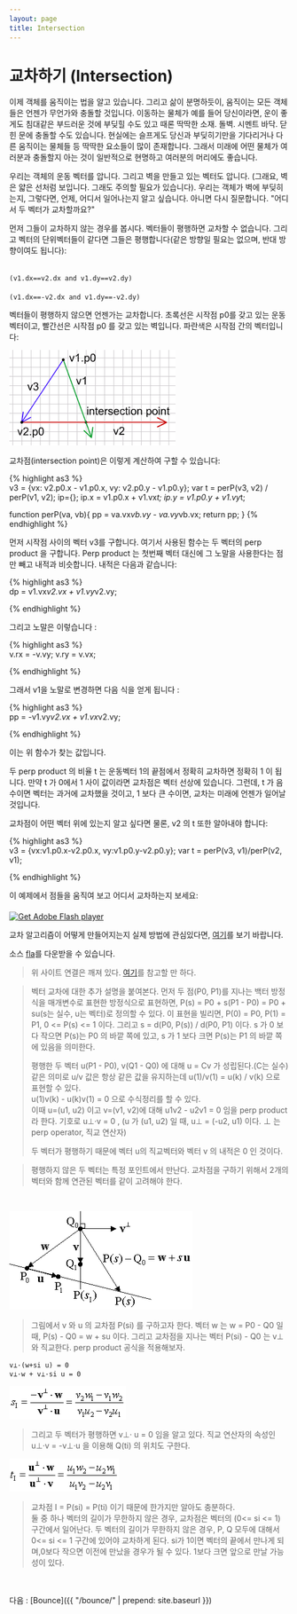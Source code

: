```yaml
---
layout: page
title: Intersection
---
```


# 교차하기 (Intersection)

이제 객체를 움직이는 법을 알고 있습니다. 그리고 삶이 분명하듯이, 움직이는 모든 객체들은 언젠가 무언가와 충돌할 것입니다. 이동하는 물체가 예를 들어 당신이라면, 운이 좋게도 침대같은 부드러운 것에 부딪힐 수도 있고 때론 딱딱한 소재. 돌벽. 시멘트 바닥. 닫힌 문에 충돌할 수도 있습니다. 현실에는 슬프게도 당신과 부딪히기만을 기다리거나 다른 움직이는 물체들 등 딱딱한 요소들이 많이 존재합니다. 그래서 미래에 어떤 물체가 여러분과 충돌할지 아는 것이 일반적으로 현명하고 여러분의 머리에도 좋습니다.

우리는 객체의 운동 벡터를 압니다. 그리고 벽을 만들고 있는 벡터도 압니다. (그래요, 벽은 얇은 선처럼 보입니다. 그래도 주의할 필요가 있습니다). 우리는 객체가 벽에 부딪히는지, 그렇다면, 언제, 어디서 일어나는지 알고 싶습니다. 아니면 다시 질문합니다. "어디서 두 벡터가 교차할까요?"

먼저 그들이 교차하지 않는 경우를 봅시다. 벡터들이 평행하면 교차할 수 없습니다. 그리고 벡터의 단위벡터들이 같다면 그들은 평행합니다(같은 방향일 필요는 없으며, 반대 방향이여도 됩니다):

<code>
(v1.dx==v2.dx and v1.dy==v2.dy)<br>
(v1.dx==-v2.dx and v1.dy==-v2.dy)
</code>

벡터들이 평행하지 않으면 언젠가는 교차합니다. 초록선은 시작점 p0를 갖고 있는 운동 벡터이고, 빨간선은 시작점 p0 를 갖고 있는 벽입니다. 파란색은 시작점 간의 벡터입니다:

![Alt 교차점](../img/tut05_1.gif)

교차점(intersection point)은 이렇게 계산하여 구할 수 있습니다:

{% highlight as3 %}  
v3 = {vx: v2.p0.x - v1.p0.x, vy: v2.p0.y - v1.p0.y};
var t = perP(v3, v2) / perP(v1, v2);
ip={};
ip.x = v1.p0.x + v1.vx*t;
ip.y = v1.p0.y + v1.vy*t;

function perP(va, vb){
	pp = va.vx*vb.vy - va.vy*vb.vx;
	return pp;
}
{% endhighlight %}

먼저 시작점 사이의 벡터 v3를 구합니다. 여기서 사용된 함수는 두 벡터의 perp product 을 구합니다. Perp product 는 첫번째 벡터 대신에 그 노말을 사용한다는 점만 빼고 내적과 비슷합니다. 내적은 다음과 같습니다:

{% highlight as3 %}  
dp = v1.vx*v2.vx + v1.vy*v2.vy;

{% endhighlight %}

그리고 노말은 이렇습니다 :

{% highlight as3 %}  
v.rx = -v.vy;
v.ry = v.vx;

{% endhighlight %}

그래서 v1을 노말로 변경하면 다음 식을 얻게 됩니다 :

{% highlight as3 %}  
pp = -v1.vy*v2.vx + v1.vx*v2.vy;

{% endhighlight %}

이는 위 함수가 찾는 값입니다.

두 perp product 의 비율 t 는 운동벡터 1의 끝점에서 정확히 교차하면 정확히 1 이 됩니다. 만약 t 가 0에서 1 사이 값이라면 교차점은 벡터 선상에 있습니다. 그런데, t 가 음수이면 벡터는 과거에 교차했을 것이고, 1 보다 큰 수이면, 교차는 미래에 언젠가 일어날 것입니다.

교차점이 어떤 벡터 위에 있는지 알고 싶다면 물론, v2 의 t 또한 알아내야 합니다:

{% highlight as3 %}  
v3 = {vx:v1.p0.x-v2.p0.x, vy:v1.p0.y-v2.p0.y};
var t = perP(v3, v1)/perP(v2, v1);

{% endhighlight %}

이 예제에서 점들을 움직여 보고 어디서 교차하는지 보세요:

<div id="flashContent">
    <object classid="clsid:d27cdb6e-ae6d-11cf-96b8-444553540000" width="300" height="200" id="vect5" align="middle">
        <param name="movie" value="vect5.swf" />
        <param name="quality" value="high" />
        <param name="bgcolor" value="#ffffff" />
        <param name="play" value="true" />
        <param name="loop" value="true" />
        <param name="wmode" value="opaque" />
        <param name="scale" value="noborder" />
        <param name="menu" value="false" />
        <param name="devicefont" value="false" />
        <param name="salign" value="" />
        <param name="allowScriptAccess" value="sameDomain" />
        <!--[if !IE]>-->
        <object type="application/x-shockwave-flash" data="vect5.swf" width="300" height="200">
            <param name="movie" value="vect5.swf" />
            <param name="quality" value="high" />
            <param name="bgcolor" value="#ffffff" />
            <param name="play" value="true" />
            <param name="loop" value="true" />
            <param name="wmode" value="opaque" />
            <param name="scale" value="noborder" />
            <param name="menu" value="false" />
            <param name="devicefont" value="false" />
            <param name="salign" value="" />
            <param name="allowScriptAccess" value="sameDomain" />
        <!--<![endif]-->
            <a href="http://www.adobe.com/go/getflash">
                <img src="http://www.adobe.com/images/shared/download_buttons/get_flash_player.gif" alt="Get Adobe Flash player" />
            </a>
        <!--[if !IE]>-->
        </object>
        <!--<![endif]-->
    </object>
</div>

교차 알고리즘이 어떻게 만들어지는지 실제 방법에 관심있다면, [여기](http://softsurfer.com/Archive/algorithm_0104/algorithm_0104B.htm)를 보기 바랍니다.

소스 <a href="vect5.fla">fla</a>를 다운받을 수 있습니다.

>위 사이트 연결은 깨져 있다. [여기](http://geomalgorithms.com/a05-_intersect-1.html)를 참고할 만 하다.

>벡터 교차에 대한 추가 설명을 붙여본다.
>먼저 두 점(P0, P1)를 지나는 백터 방정식을 매개변수로 표현한 방정식으로 표현하면, P(s) = P0 + s(P1 - P0) = P0 + su(s는 실수, u는 벡터)로 정의할 수 있다. 이 표현을 빌리면, P(0) = P0, P(1) = P1, 0 <= P(s) <= 1 이다. 그리고 s = d(P0, P(s)) / d(P0, P1) 이다. s 가 0 보다 작으면 P(s)는 P0 의 바깥 쪽에 있고, s 가 1 보다 크면 P(s)는 P1 의 바깥 쪽에 있음을 의미한다.
>
>
>평행한 두 벡터 u(P1 - P0), v(Q1 - Q0) 에 대해 u = Cv 가 성립된다.(C는 실수) <br>
>같은 의미로 u/v 값은 항상 같은 값을 유지하는데 u(1)/v(1) = u(k) / v(k) 으로 표현할 수 있다. <br>
>u(1)v(k) - u(k)v(1) = 0 으로 수식정리를 할 수 있다. <br>
>이때 u=(u1, u2) 이고 v=(v1, v2)에 대해 u1v2 - u2v1 = 0 임을 perp product 라 한다. 기호로 u⊥·v = 0 , (u 가 (u1, u2) 일 때, u⊥ = (-u2, u1) 이다. ⊥ 는 perp operator, 직교 연산자)
>
>두 벡터가 평행하기 때문에 벡터 u의 직교벡터와 벡터 v 의 내적은 0 인 것이다.


>평행하지 않은 두 벡터는 특정 포인트에서 만난다. 교차점을 구하기 위해서 2개의 벡터와 함께 연관된 벡터를 같이 고려해야 한다.

<br>

![Alt Vector Intersection](../img/my05_1.gif)


>그림에서 v 와 u 의 교차점  P(si) 를 구하고자 한다. 벡터 w 는 w = P0 - Q0 일 때, P(s) - Q0 = w + su 이다. 그리고 교차점을 지나는 벡터 P(si) - Q0 는 v⊥와 직교한다. perp product 공식을 적용해보자.

    v⊥·(w+si u) = 0
    v⊥·w + v⊥·si u = 0

![Alt Vector Intersection](../img/my05_2.gif)

>그리고 두 벡터가 평행하면 v⊥· u = 0 임을 알고 있다. 직교 연산자의 속성인 u⊥·v = -v⊥·u 을 이용해 Q(ti) 의 위치도 구한다.

![Alt Vector Intersection](../img/my05_3.gif)


>교차점 I = P(si) = P(ti) 이기 때문에 한가지만 알아도 충분하다.<br>
>둘 중 하나 벡터의 길이가 무한하지 않은 경우, 교차점은 벡터의 (0<= si <= 1) 구간에서 일어난다. 두 벡터의 길이가 무한하지 않은 경우, P, Q 모두에 대해서 0<= si <= 1 구간에 있어야 교차하게 된다. si가 1이면 벡터의 끝에서 만나게 되며,0보다 작으면 이전에 만났을 경우가 될 수 있다. 1보다 크면 앞으로 만날 가능성이 있다.

<br>
<br>
다음 : [Bounce]({{ "/bounce/" | prepend: site.baseurl }})


